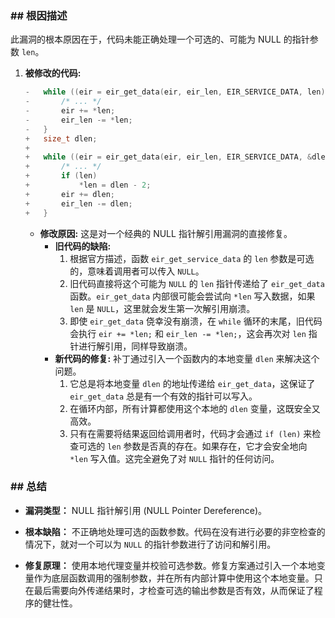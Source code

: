### **## 根因描述**

此漏洞的根本原因在于，代码未能正确处理一个可选的、可能为 NULL 的指针参数 `len`。

1.  **被修改的代码:**
    ```c
    -	while ((eir = eir_get_data(eir, eir_len, EIR_SERVICE_DATA, len))) {
    -		/* ... */
    -		eir += *len;
    -		eir_len -= *len;
    -	}
    +	size_t dlen;
    +
    +	while ((eir = eir_get_data(eir, eir_len, EIR_SERVICE_DATA, &dlen))) {
    +		/* ... */
    +		if (len)
    +			*len = dlen - 2;
    +		eir += dlen;
    +		eir_len -= dlen;
    +	}
    ```
    *   **修改原因:** 这是对一个经典的 NULL 指针解引用漏洞的直接修复。
        *   **旧代码的缺陷:**
            1.  根据官方描述，函数 `eir_get_service_data` 的 `len` 参数是可选的，意味着调用者可以传入 `NULL`。
            2.  旧代码直接将这个可能为 `NULL` 的 `len` 指针传递给了 `eir_get_data` 函数。`eir_get_data` 内部很可能会尝试向 `*len` 写入数据，如果 `len` 是 `NULL`，这里就会发生第一次解引用崩溃。
            3.  即使 `eir_get_data` 侥幸没有崩溃，在 `while` 循环的末尾，旧代码会执行 `eir += *len;` 和 `eir_len -= *len;`，这会再次对 `len` 指针进行解引用，同样导致崩溃。
        *   **新代码的修复:** 补丁通过引入一个函数内的本地变量 `dlen` 来解决这个问题。
            1.  它总是将本地变量 `dlen` 的地址传递给 `eir_get_data`，这保证了 `eir_get_data` 总是有一个有效的指针可以写入。
            2.  在循环内部，所有计算都使用这个本地的 `dlen` 变量，这既安全又高效。
            3.  只有在需要将结果返回给调用者时，代码才会通过 `if (len)` 来检查可选的 `len` 参数是否真的存在。如果存在，它才会安全地向 `*len` 写入值。这完全避免了对 `NULL` 指针的任何访问。

### **## 总结**

*   **漏洞类型：**
    NULL 指针解引用 (NULL Pointer Dereference)。

*   **根本缺陷：**
    不正确地处理可选的函数参数。代码在没有进行必要的非空检查的情况下，就对一个可以为 `NULL` 的指针参数进行了访问和解引用。

*   **修复原理：**
    使用本地代理变量并校验可选参数。修复方案通过引入一个本地变量作为底层函数调用的强制参数，并在所有内部计算中使用这个本地变量。只在最后需要向外传递结果时，才检查可选的输出参数是否有效，从而保证了程序的健壮性。